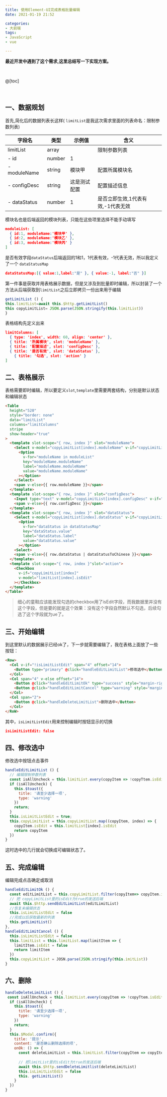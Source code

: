 ```yaml
---
title: 使用Element-UI完成表格批量编辑
date: 2021-01-19 21:52

categories:
- 大前端
tags:
- JavaScript
- vue

---
```


**最近开发中遇到了这个需求,这里总结写一下实现方案。**

<br>

@[toc]

<br>

## 一、数据规划

首先,简化后的数据列表长这样( `limitList`是我这次需求里面的列表命名：限制参数列表)

| 字段名       | 类型   | 示例值       | 含义                              |
| ------------ | ------ | ------------ | --------------------------------- |
| limitList    | array  |              | 限制参数列表                      |
| - id         | number | 1            |                                   |
| - moduleName | string | 模块甲       | 配置所属模块名                    |
| - configDesc | string | 这是测试配置 | 配置描述信息                      |
| - dataStatus | number | 1            | 是否立即生效,1代表有效,-1代表无效 |

模块名也是后端返回的模块列表，只能在这些项里选择不能手动填写

```json
moduleList: [
  { id:1, moduleName:'模块甲' },
  { id:2, moduleName:'模块乙' },
  { id:3, moduleName:'模块丙' }
]
```

是否有效字段`dataStatus`后端返回的1和1，1代表有效，-1代表无效，所以我定义了一个 `dataStatusMap`

```json
dataStatusMap:[{ value:1,label:"是" }, { value:-1, label:"否" }]
```

第一件事是获取并用表格展示数据，但是又涉及到批量即时编辑，所以封装了一个方法从后端获取到`limitList`之后立即拷贝一份出来用于编辑

```js
getLimitList () {
this.limitList=await this.$http.getLimitList()
this copyLimitList= JSON.parse(JSON.stringify(this.limitList))
}
```

表格结构先定义出来

```json
limitColumns: [
  { type: 'index', width: 60, align: 'center' },
  { title: '所属模块', slot: 'moduleName' },
  { title: '配置描述', slot: 'configDesc' },
  { title: '是否有效', slot: 'dataStatus' },
	{ title: '勾选', slot: 'action' }
]
```



## 二、表格展示

表格需要即时编辑，所以要定义`slot`,`template`里需要两套结构，分别是默认状态和编辑状态

```html
<Table
  height="520"
  style="border: none"
  data="limitList"
  columns="limitColumns"
  stripe
  show-header="true"
>
  <template slot-scope="{ row, index }" slot="moduleName">
    <Select v-model="copyLimitList[index].moduleName" v-if="copyLimitList[index] && copyLimitList[index].isEdit">
      <Option
        v-for="moduleName in moduleList"
        key="moduleName.moduleName"
        label="moduleName.moduleName"
        value="moduleName.moduleName"
      ></Option>
    </Select>
    <span v-else>{{ row.moduleName }}</span>
  </template>
  <template slot-scope="{ row, index }" slot="configDesc">
    <Input type="text" v-model="copyLimitList[index].configDesc" v-if="copyLimitList[index] && copyLimitList[index].isEdit" />
    <span v-else>{{ row.configDesc }}</span>
  </template>
  <template slot-scope="{ row, index }" slot="dataStatus">
    <Select v-model="copyLimitList[index].dataStatus" v-if="copyLimitList[index] && copyLimitList[index].isEdit">
      <Option
        v-for="dataStatus in dataStatusMap"
        key="dataStatus.value"
        label="dataStatus.label"
        value="dataStatus.value"
      ></Option>
    <Select>
    <span v-else>{{ row.dataStatus | dataStatusToChinese }}</span>
  </template>
  <template slot-scope="{ row, index }"slot="action">
    <Checkbox
      v-if="copyLimitList[index]"
      v-model="limitList[index].isEdit"
    ></Checkbox>
  </template>
</Table>

```



> 细心的童鞋应该能发现勾选的checkbox用了isEdit字段，而我数据里并没有这个字段，但是要的就是这个效果：没有这个字段自然默认不勾选，后续勾选了这个字段就为ue了。



## 三、开始编辑

到这里默认的数据展示已经ok了，下一步就需要编辑了，我在表格上面放了一些按钮：

```html
<Row>
  <Col v-if="!isLimitListEdit" span="4" offset="14">
    <Button type="primary" @click="handleEditLimitList">修改选中</Button>
  </Col>
  <Col span="4" v-else offset="14">
    <Button @click="handleEditLimitOk" type="success" style="margin-right: 20px">确定</Button>
    <Button @click="handleEditLimitCancel" type="warning" style="margin-right: 20px">取消</Button>
  </Col>
  <Col span="2">
    <Button @click="handleDeleteLimitList">删除选中</Button>
  </Col>
</RoW>
```

其中，`isLimitListEdit`用来控制编辑时按钮显示的切换

```json
isLimitListEdit: false
```



## 四、修改选中

修改选中按钮点击事件

```javascript
handleEditLimitList () {
  // 编辑限制参数列表
  const isAllUncheck = this.limitList.every(copyItem => !copyTtem.isEdit);
  if (isAllUncheck) {
    this.$toast({
      title: '请至少选择一项',
      type: 'warning'
    })
    return;
  }
  this.isLimitListEdit = true;
  this.copyLimitList = this.copyLimitList.map((copyItem, index) => {
    copyItem.isEdit = this.limitList[index].isEdit
    return copyItem
  })
}

```

这时选中的几行就会切换成可编辑状态了。



## 五、完成编辑

编辑完成点击确定或取消

```javascript
handleEditLimitOk () {
  const editLimitList = this.copyLimitList.filter(copyItem=> copyItem.isEdit)
  // 把 copyLimitList里的isEdit为true的发送后端
  await this.$http.sendEditLimitList(editLimitList)
  //恢复未编辑状态
  this.isLimitListEdit = false
  //完成以后获取最新的列表
  this.getLimitList()
},
handleEditLimitCancel () {
  this.isLimitListEdit = false
  this.limitList = this.limitList.map(limitItem => {
    limitItem.isEdit = false
    return limitItem
  })
  this.copyLimitList = JOSN.parse(JSON.stringify(this.imitList))
}
```



## 六、删除

```javascript
handleDeleteLimitList () {
 const isAllUncheck = this.limitList.every(copyItem => !copyTtem.isEdit);
  if (isAllUncheck) {
    this.$toast({
      title: '请至少选择一项',
      type: 'warning'
    })
    return;
  }
  this.$Modal.confirm({
    title: '提示',
    content: '是否确认删除选择的项',
    onOk: () => {
      const deleteLimitList = this.limitList.filter(copyItem => copyItem.isEdit)
      
      // 把limitList里的isEdit为true的发送后端
      await this.$http.sendDeleteLimitlist(deleteLimitList)
      this.isLimitListEdit = false
      this. getLimitList()
    }
  })
}
```